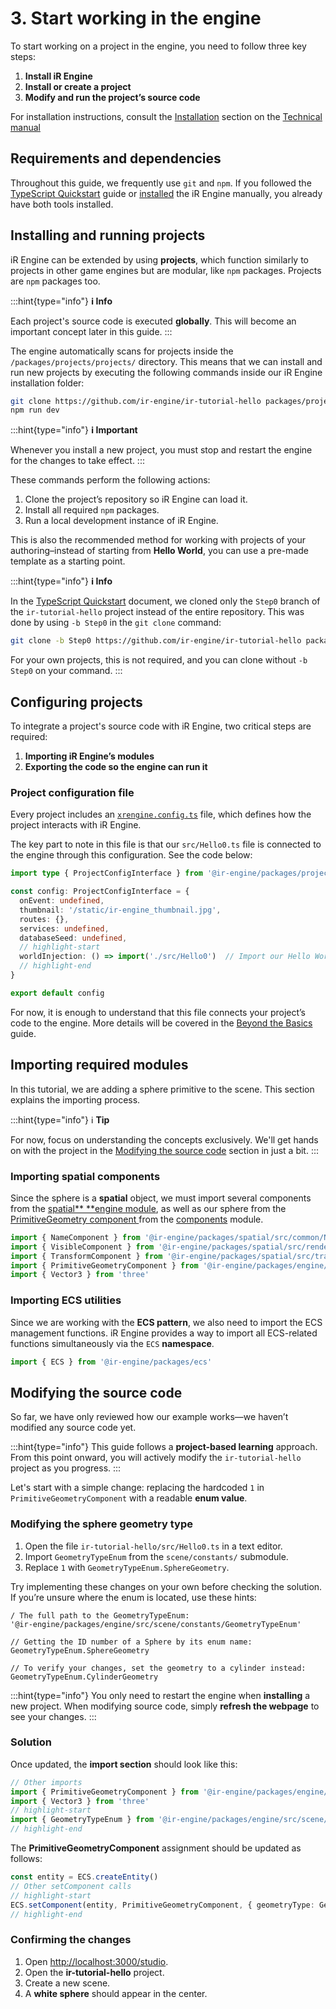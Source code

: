 # 3. Start working in the engine

To start working on a project in the engine, you need to follow three key steps:

1. **Install iR Engine**
2. **Install or create a project**
3. **Modify and run the project’s source code**

For installation instructions, consult the [Installation](./../../../../manual/01_install/index.md) section on the [Technical manual](./../../../../manual/index.md)

## Requirements and dependencies

Throughout this guide, we frequently use `git` and `npm`. If you followed the [TypeScript Quickstart](./../index.md) guide or [installed](./../../../../manual/01_install/index.md) the iR Engine manually, you already have both tools installed.

## Installing and running projects

iR Engine can be extended by using **projects**, which function similarly to projects in other game engines but are modular, like `npm` packages. Projects are `npm` packages too.

:::hint{type="info"}
**ℹ️    Info**

Each project's source code is executed **globally**.
This will become an important concept later in this guide.
:::

The engine automatically scans for projects inside the `/packages/projects/projects/` directory. This means that we can install and run new projects by executing the following commands inside our iR Engine installation folder:

```bash
git clone https://github.com/ir-engine/ir-tutorial-hello packages/projects/projects/ir-tutorial-hello
npm run dev
```

:::hint{type="info"}
**ℹ️    Important**

Whenever you install a new project, you must stop and restart the engine for the changes to take effect.
:::

These commands perform the following actions:

1. Clone the project’s repository so iR Engine can load it.
2. Install all required `npm` packages.
3. Run a local development instance of iR Engine.

This is also the recommended method for working with projects of your authoring–instead of starting from  **Hello World**, you can use a pre-made template as a starting point.

:::hint{type="info"}
**ℹ️    Info**

In the [TypeScript Quickstart](./../index.md) document, we cloned only the `Step0` branch of the `ir-tutorial-hello` project instead of the entire repository.
This was done by using `-b Step0` in the `git clone` command:

```bash
git clone -b Step0 https://github.com/ir-engine/ir-tutorial-hello packages/projects/projects/ir-tutorial-hello
```

For your own projects, this is not required, and you can clone without `-b Step0` on your command.
:::

## Configuring  projects

To integrate a project's source code with iR Engine, two critical steps are required:

1. **Importing iR Engine’s modules**
2. **Exporting the code so the engine can run it**

### Project configuration file

Every project includes an <a href="https://github.com/ir-engine/ir-tutorial-hello/xrengine.config.ts" target="_blank">`xrengine.config.ts`</a> file, which defines how the project interacts with iR Engine.

The key part to note in this file is that our `src/Hello0.ts` file is connected to the engine through this configuration. See the code below:

```typescript
import type { ProjectConfigInterface } from '@ir-engine/packages/projects/ProjectConfigInterface'

const config: ProjectConfigInterface = {
  onEvent: undefined,
  thumbnail: '/static/ir-engine_thumbnail.jpg',
  routes: {},
  services: undefined,
  databaseSeed: undefined,
  // highlight-start
  worldInjection: () => import('./src/Hello0')  // Import our Hello World code
  // highlight-end
}

export default config
```

For now, it is enough to understand that this file connects your project’s code to the engine. More details will be covered in the [Beyond the Basics]() guide.

## **Importing required modules**

In this tutorial, we are adding a sphere primitive to the scene. This section explains the importing process.&#x20;

:::hint{type="info"}
ℹ️    **Tip**

For now, focus on understanding the concepts exclusively. We'll get hands on with the project in the <a href="" target="_blank">Modifying the source code</a> section in just a bit.
:::

### **Importing spatial components**

Since the sphere is a **spatial** object, we must import several components from the <a href="https://github.com/ir-engine/ir-engine/tree/dev/packages/spatial" target="_blank">spatial** **engine module</a>, as well as our sphere from the <a href="https://github.com/ir-engine/ir-engine/blob/dev/packages/engine/src/scene/components/PrimitiveGeometryComponent.ts" target="_blank">PrimitiveGeometry component </a>from the <a href="https://github.com/ir-engine/ir-engine/tree/dev/packages/engine/src/scene/components" target="_blank">components</a> module.

```typescript
import { NameComponent } from '@ir-engine/packages/spatial/src/common/NameComponent'
import { VisibleComponent } from '@ir-engine/packages/spatial/src/renderer/components/VisibleComponent'
import { TransformComponent } from '@ir-engine/packages/spatial/src/transform/components/TransformComponent'
import { PrimitiveGeometryComponent } from '@ir-engine/packages/engine/src/scene/components/PrimitiveGeometryComponent'
import { Vector3 } from 'three'
```

### **Importing ECS utilities**

Since we are working with the **ECS pattern**, we also need to import the ECS management functions. iR Engine provides a way to import all ECS-related functions simultaneously via the `ECS` **namespace**.

```typescript
import { ECS } from '@ir-engine/packages/ecs'
```

## Modifying the source code

So far, we have only reviewed how our example works—we haven’t modified any source code yet.

:::hint{type="info"}
This guide follows a **project-based learning** approach.
From this point onward, you will actively modify the `ir-tutorial-hello` project as you progress.
:::

Let's start with a simple change: replacing the hardcoded `1` in `PrimitiveGeometryComponent` with a readable **enum value**.

### **Modifying the sphere geometry type**

1. Open the file `ir-tutorial-hello/src/Hello0.ts` in a text editor.
2. Import `GeometryTypeEnum` from the `scene/constants/` submodule.
3. Replace `1` with `GeometryTypeEnum.SphereGeometry`.

Try implementing these changes on your own before checking the solution. If you’re unsure where the enum is located, use these hints:

```none
/ The full path to the GeometryTypeEnum:
'@ir-engine/packages/engine/src/scene/constants/GeometryTypeEnum'

// Getting the ID number of a Sphere by its enum name:
GeometryTypeEnum.SphereGeometry

// To verify your changes, set the geometry to a cylinder instead:
GeometryTypeEnum.CylinderGeometry
```

:::hint{type="info"}
You only need to restart the engine when **installing** a new project.
When modifying source code, simply **refresh the webpage** to see your changes.
:::

### Solution

Once updated, the **import section** should look like this:

```typescript
// Other imports
import { PrimitiveGeometryComponent } from '@ir-engine/packages/engine/src/scene/components/PrimitiveGeometryComponent'
import { Vector3 } from 'three'
// highlight-start
import { GeometryTypeEnum } from '@ir-engine/packages/engine/src/scene/constants/GeometryTypeEnum'
// highlight-end
```

The **PrimitiveGeometryComponent** assignment should be updated as follows:

```typescript
const entity = ECS.createEntity()
// Other setComponent calls
// highlight-start
ECS.setComponent(entity, PrimitiveGeometryComponent, { geometryType: GeometryTypeEnum.SphereGeometry })
// highlight-end
```

### **Confirming the changes**

1. Open [http://localhost:3000/studio](http://localhost:3000/studio).
2. Open the **ir-tutorial-hello** project.
3. Create a new scene.
4. A **white sphere** should appear in the center.

